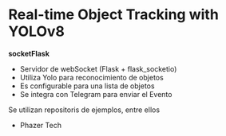 # Real-time Object Tracking with YOLOv8

**socketFlask**

- Servidor de webSocket (Flask + flask_socketio)
- Utiliza Yolo para reconocimiento de objetos
- Es configurable para una lista de objetos
- Se integra con Telegram para enviar el Evento 

Se utilizan repositoris de ejemplos, entre ellos

- Phazer Tech



